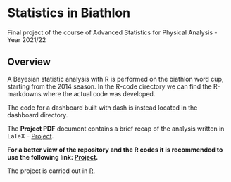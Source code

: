 # Statistics in Biathlon
Final project of the course of Advanced Statistics for Physical Analysis - Year 2021/22

## Overview
A Bayesian statistic analysis with R is performed on the biathlon word cup, starting from the 2014 season.
In the R-code directory we can find the R-markdowns where the actual code was developed.

The code for a dashboard built with dash is instead located in the dashboard directory.

The **Project PDF** document contains a brief recap of the analysis written in LaTeX - [Project](Biathlon_analysis.pdf).


**For a better view of the repository and the R codes it is recommended to use the following link: 
[Project](https://andrealazzari.github.io/AdvancedStatisticForPhysicalAnalysis/).**

The project is carried out in [R](https://www.r-project.org/). 

